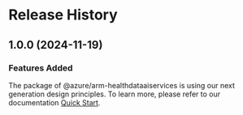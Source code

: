 # Release History
    
## 1.0.0 (2024-11-19)

### Features Added

The package of @azure/arm-healthdataaiservices is using our next generation design principles. To learn more, please refer to our documentation [Quick Start](https://aka.ms/azsdk/js/mgmt/quickstart).
